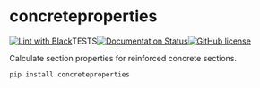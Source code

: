 # concreteproperties

[![Lint with Black](https://github.com/robbievanleeuwen/concrete-properties/actions/workflows/black.yml/badge.svg)](https://github.com/robbievanleeuwen/concrete-properties/actions/workflows/black.yml)TESTS[![Documentation Status](https://readthedocs.org/projects/concrete-properties/badge/?version=latest)](https://concrete-properties.readthedocs.io/en/latest/?badge=latest)[![GitHub license](https://img.shields.io/github/license/robbievanleeuwen/concrete-properties)](https://github.com/robbievanleeuwen/concrete-properties/blob/master/LICENSE.md)

Calculate section properties for reinforced concrete sections.

```shell
pip install concreteproperties
```
